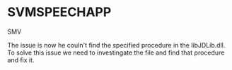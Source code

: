 # SVMSPEECHAPP
SMV

The issue is now he couln't find the specified procedure in the libJDLib.dll. To solve this issue we need to investingate the file and find that procedure and fix it.
